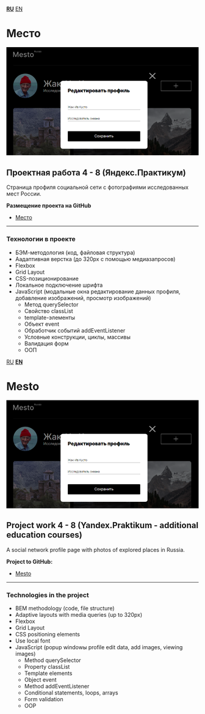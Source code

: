 **[RU](#Место)** [EN](#Mesto)

# Место

<div align="center">
<img src="https://github.com/AlexandrIdVy/mesto/blob/main/images/demo.png">
</div>

## Проектная работа 4 - 8 (Яндекс.Практикум)

Страница профиля социальной сети с фотографиями исследованных мест России.

**Размещение проекта на GitHub**

* [Место](https://alexandridvy.github.io/mesto/)

---
### Технологии в проекте

* БЭМ-методология (код, файловая структура)
* Аадаптивная верстка (до 320px с помощью медиазапросов)
* Flexbox
* Grid Layout
* CSS-позиционирование
* Локальное подключение шрифта
* JavaScript (модальные окна редактирование данных профиля, добавление изображений, просмотр изображений)
  * Метод querySelector
  * Свойство classList
  * template-элементы
  * Объект event
  * Обработчик событий addEventListener
  * Условные конструкции, циклы, массивы
  * Валидация форм
  * ООП


[RU](#Место) **[EN](#Mesto)**

# Mesto

<div align="center">
<img src="https://github.com/AlexandrIdVy/mesto/blob/main/images/demo.png">
</div>

## Project work 4 - 8 (Yandex.Praktikum - additional education courses)

A social network profile page with photos of explored places in Russia.

**Project to GitHub:**

* [Mesto](https://alexandridvy.github.io/mesto/)

---
### Technologies in the project

* BEM methodology (code, file structure)
* Adaptive layouts with media queries (up to 320px)
* Flexbox
* Grid Layout
* CSS positioning elements
* Use local font
* JavaScript (popup windowы profile edit data, add images, viewing images)
  * Method querySelector
  * Property classList
  * Template elements
  * Object event
  * Method addEventListener
  * Conditional statements, loops, arrays
  * Form validation
  * OOP
